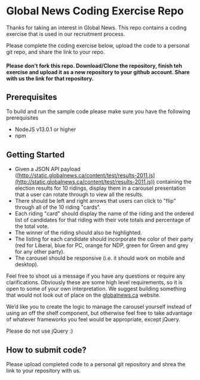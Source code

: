 # Global News Coding Exercise Repo

Thanks for taking an interest in Global News. This repo contains a coding exercise that is used in our recruitment process.

Please complete the coding exercise below, upload the code to a personal git repo, and share the link to your repo.

#### Please don't fork this repo. Download/Clone the repository, finish teh exercise and upload it as a new repository to your github account. Share with us the link for that repository.

## Prerequisites
To build and run the sample code please make sure you have the following prerequisites
- NodeJS v13.0.1 or higher
- npm

## Getting Started

- Given a JSON API payload ([http://static.globalnews.ca/content/test/results-2011.js](http://static.globalnews.ca/content/test/results-2011.js)) containing the election results for 10 ridings, display them in a carousel presentation that a user can rotate through to view all the results.
- There should be left and right arrows that users can click to "flip" through all of the 10 riding "cards".
- Each riding "card" should display the name of the riding and the ordered list of candidates for that riding with their vote totals and percentage of the total vote.
- The winner of the riding should also be highlighted.
- The listing for each candidate should incorporate the color of their party (red for Liberal, blue for PC, orange for NDP, green for Green and grey for any other party).
- The carousel should be responsive (i.e. it should work on mobile and desktop).

Feel free to shoot us a message if you have any questions or require any clarifications.  Obviously these are some high level requirements, so it is open to some of your own interpretation. We suggest building something that would not look out of place on the [globalnews.ca](https://globalnews.ca) website.

We’d like you to create the logic to manage the carousel yourself instead of using an off the shelf component, but otherwise feel free to take advantage of whatever frameworks you feel would be appropriate, except jQuery.

Please do not use jQuery :)

## How to submit code?
Please upload completed code to a personal git repository and shrea the link to your repository with us.